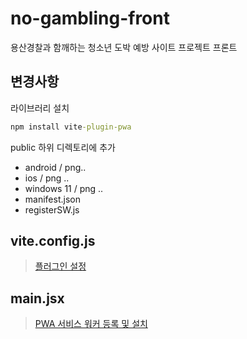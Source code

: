 # no-gambling-front

용산경찰과 함깨하는 청소년 도박 예방 사이트 프로젝트 프론트

## 변경사항

라이브러리 설치

```cmd
npm install vite-plugin-pwa
```

public 하위 디렉토리에 추가

- android / png..
- ios / png ..
- windows 11 / png ..
- manifest.json
- registerSW.js

## vite.config.js

> [플러그인 설정](https://github.com/Gaft-sdhs/no-gambling-front/blob/main/vite.config.js)

## main.jsx

> [PWA 서비스 워커 등록 및 설치](https://github.com/Gaft-sdhs/no-gambling-front/blob/main/src/main.jsx)
